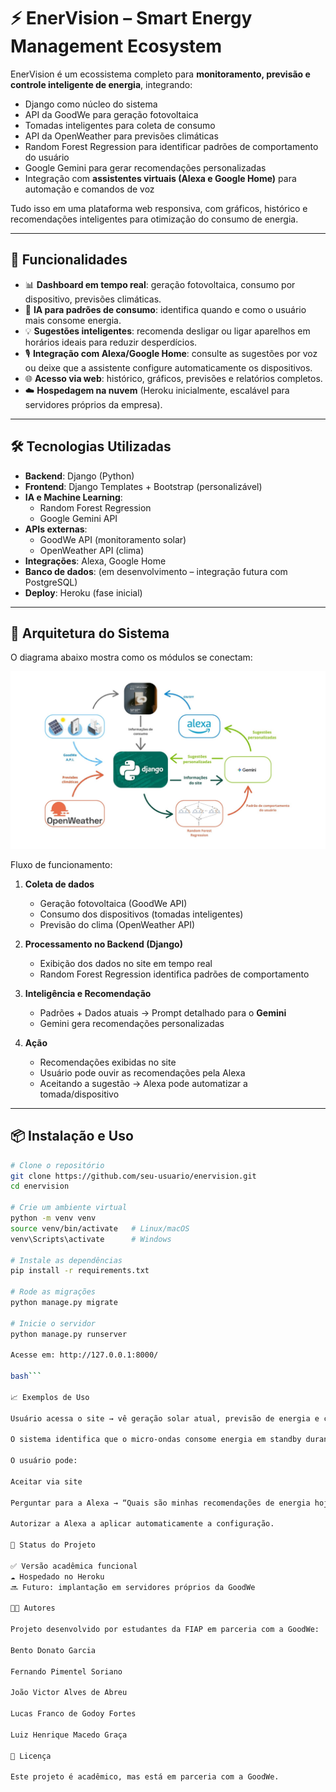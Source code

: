 # ⚡ EnerVision – Smart Energy Management Ecosystem

EnerVision é um ecossistema completo para **monitoramento, previsão e controle inteligente de energia**, integrando:

- Django como núcleo do sistema
- API da GoodWe para geração fotovoltaica
- Tomadas inteligentes para coleta de consumo
- API da OpenWeather para previsões climáticas
- Random Forest Regression para identificar padrões de comportamento do usuário
- Google Gemini para gerar recomendações personalizadas
- Integração com **assistentes virtuais (Alexa e Google Home)** para automação e comandos de voz

Tudo isso em uma plataforma web responsiva, com gráficos, histórico e recomendações inteligentes para otimização do consumo de energia.

---

## 🚀 Funcionalidades

- 📊 **Dashboard em tempo real**: geração fotovoltaica, consumo por dispositivo, previsões climáticas.  
- 🧠 **IA para padrões de consumo**: identifica quando e como o usuário mais consome energia.  
- 💡 **Sugestões inteligentes**: recomenda desligar ou ligar aparelhos em horários ideais para reduzir desperdícios.  
- 🎙️ **Integração com Alexa/Google Home**: consulte as sugestões por voz ou deixe que a assistente configure automaticamente os dispositivos.  
- 🌐 **Acesso via web**: histórico, gráficos, previsões e relatórios completos.  
- ☁️ **Hospedagem na nuvem** (Heroku inicialmente, escalável para servidores próprios da empresa).  

---

## 🛠️ Tecnologias Utilizadas

- **Backend**: Django (Python)  
- **Frontend**: Django Templates + Bootstrap (personalizável)  
- **IA e Machine Learning**:  
  - Random Forest Regression  
  - Google Gemini API  
- **APIs externas**:  
  - GoodWe API (monitoramento solar)  
  - OpenWeather API (clima)  
- **Integrações**: Alexa, Google Home  
- **Banco de dados**: (em desenvolvimento – integração futura com PostgreSQL)  
- **Deploy**: Heroku (fase inicial)  

---

## 🔎 Arquitetura do Sistema

O diagrama abaixo mostra como os módulos se conectam:

![Arquitetura do EnerVision](./docs/arquitetura.jpg)

Fluxo de funcionamento:

1. **Coleta de dados**  
   - Geração fotovoltaica (GoodWe API)  
   - Consumo dos dispositivos (tomadas inteligentes)  
   - Previsão do clima (OpenWeather API)  

2. **Processamento no Backend (Django)**  
   - Exibição dos dados no site em tempo real  
   - Random Forest Regression identifica padrões de comportamento  

3. **Inteligência e Recomendação**  
   - Padrões + Dados atuais → Prompt detalhado para o **Gemini**  
   - Gemini gera recomendações personalizadas  

4. **Ação**  
   - Recomendações exibidas no site  
   - Usuário pode ouvir as recomendações pela Alexa  
   - Aceitando a sugestão → Alexa pode automatizar a tomada/dispositivo  

---

## 📦 Instalação e Uso

```bash
# Clone o repositório
git clone https://github.com/seu-usuario/enervision.git
cd enervision

# Crie um ambiente virtual
python -m venv venv
source venv/bin/activate   # Linux/macOS
venv\Scripts\activate      # Windows

# Instale as dependências
pip install -r requirements.txt

# Rode as migrações
python manage.py migrate

# Inicie o servidor
python manage.py runserver

Acesse em: http://127.0.0.1:8000/

bash```

📈 Exemplos de Uso

Usuário acessa o site → vê geração solar atual, previsão de energia e consumo por dispositivo.

O sistema identifica que o micro-ondas consome energia em standby durante o dia → recomenda deixá-lo ligado apenas entre 20h e 00h.

O usuário pode:

Aceitar via site

Perguntar para a Alexa → “Quais são minhas recomendações de energia hoje?”

Autorizar a Alexa a aplicar automaticamente a configuração.

🧪 Status do Projeto

✅ Versão acadêmica funcional
☁️ Hospedado no Heroku
🔜 Futuro: implantação em servidores próprios da GoodWe

👨‍💻 Autores

Projeto desenvolvido por estudantes da FIAP em parceria com a GoodWe:

Bento Donato Garcia

Fernando Pimentel Soriano

João Victor Alves de Abreu

Lucas Franco de Godoy Fortes

Luiz Henrique Macedo Graça

📜 Licença

Este projeto é acadêmico, mas está em parceria com a GoodWe.